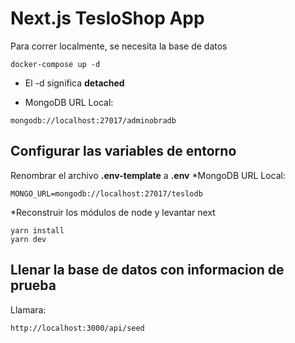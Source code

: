 # Next.js TesloShop App
Para correr localmente, se necesita la base de datos

```
docker-compose up -d
```

* El -d significa __detached__

* MongoDB URL Local:
```
mongodb://localhost:27017/adminobradb
```

## Configurar las variables de entorno
Renombrar el archivo __.env-template__ a __.env__
*MongoDB URL Local:
```
MONGO_URL=mongodb://localhost:27017/teslodb
```

*Reconstruir los módulos de node y levantar next
```
yarn install
yarn dev
```

## Llenar la base de datos con informacion de prueba

Llamara:
```
http://localhost:3000/api/seed
```